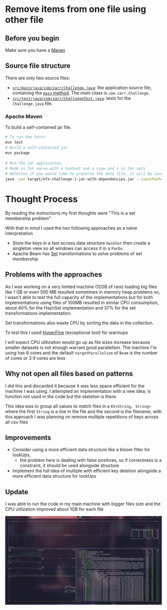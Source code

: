 # Remove items from one file using other file


## Before you begin

Make sure you have a [Maven](https://maven.apache.org/) 
## Source file structure

There are only two source files:

* [`src/main/java/com/zarr/Challenge.java`](src/main/java/com/zarr/Challenge.java): the application source file, containing the [`main` method](src/main/java/com/zarr/Challenge.java). The _main class_ is `com.zarr.Challenge`.
* [`src/test/java/com/zarr/ChallengeTest.java`](src/test/java/com/zarr/ChallengeTest.java): tests for the `Challenge.java` file.

### Apache Maven

To build a self-contained jar file:

```sh
# To run the tests
mvn test
# Build a self-contained jar.
mvn package

# Run the jar application.
# Mode is for naive with a hashset and a view and s is for sets
# deletion if you would like to preserve the data file, it will be save with and added .filtered
java -jar target/efx-challenge-1-jar-with-dependencies.jar --inputPath="path/to/dataKeys.csv" --filePath="path/to/data.csv" --mode="{n,s}" --deletion=false
```

# Thought Process

By reading the instructions my first thoughts were "This is a set membership problem"

With that in mind I used the two following approaches as a naive interpretation

- Store the keys in a fast access data structure `HashSet` then create a singleton view so all windows can access it in a `ParDo`
- Apache Beam has [Set](https://beam.apache.org/releases/javadoc/current/org/apache/beam/sdk/transforms/Sets.html) transformations to solve problems of set membership

## Problems with the approaches

As I was working on a very limited machine (12GB of ram) loading big files like 1 GB or even 500 MB resulted sometimes
in memory heap problems so, I wasn't able to test the full capacity of the implementations but for both implementations 
using files of 100MB resulted in similar CPU consumption, about 40% for the HashSet implementation and 37% for the
set transformations implementation.

Set transformations also waste CPU by sorting the data in the collection.

To test this I used [HyperFine](https://github.com/sharkdp/hyperfine) (exceptional tool) for warmups

I will expect CPU utilization would go up as file sizes increase because smaller datasets is not enough warrant good parallelism. 
The machine I'm using has 6 cores and the default `targetParallelism` of `Beam` is the number of cores or 3 if cores 
are less

## Why not open all files based on patterns

I did this and discarded it because it was less space efficient for the machine I was using. I attempted an implementation with 
a new idea, is function not used in the code but the skeleton is there. 

This idea was to group all values
to match files in a `KV<String, String>` where the first `String` is a line in the file and the second is the filename,
with this approach I was planning on remove multiple repetitions of keys across all csv files

## Improvements
- Consider using a more efficient data structure like a bloom filter for lookUps,
  - the problem here is dealing with false positives, so if correctness is a constraint, it should be used alongside structure
- Implement the full idea of multiple with efficient key deletion alongside a more efficient data structure for lookUps

## Update
I was able to run the code in my main machine with bigger files size and the CPU utilization improved about 1GB for each
file

![1bg files](1GBFiles.png)

